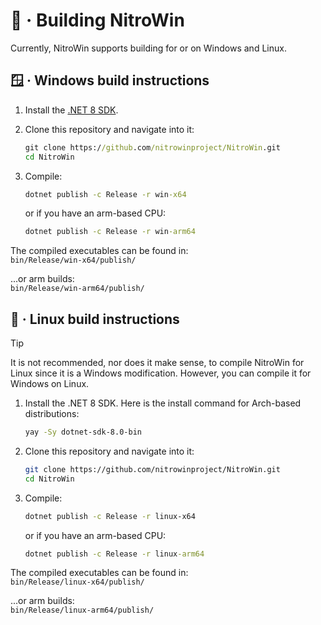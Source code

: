 # :hammer: · Building NitroWin

Currently, NitroWin supports building for or on Windows and Linux.

## :window: · Windows build instructions

1. Install the [.NET 8 SDK](https://dotnet.microsoft.com/en-us/download/dotnet/8.0).

2. Clone this repository and navigate into it:

    ```cmd
    git clone https://github.com/nitrowinproject/NitroWin.git
    cd NitroWin
    ```

3. Compile:

    ```cmd
    dotnet publish -c Release -r win-x64
    ```

    or if you have an arm-based CPU:

    ```cmd
    dotnet publish -c Release -r win-arm64
    ```

The compiled executables can be found in:  
`bin/Release/win-x64/publish/`

...or arm builds:  
`bin/Release/win-arm64/publish/`

## :penguin: · Linux build instructions

> [!TIP]
> It is not recommended, nor does it make sense, to compile NitroWin for Linux since it is a Windows modification. However, you can compile it for Windows on Linux.

1. Install the .NET 8 SDK. Here is the install command for Arch-based distributions:

    ```bash
    yay -Sy dotnet-sdk-8.0-bin
    ```

2. Clone this repository and navigate into it:

    ```bash
    git clone https://github.com/nitrowinproject/NitroWin.git
    cd NitroWin
    ```

3. Compile:

    ```bash
    dotnet publish -c Release -r linux-x64
    ```

    or if you have an arm-based CPU:

    ```cmd
    dotnet publish -c Release -r linux-arm64
    ```

The compiled executables can be found in:  
`bin/Release/linux-x64/publish/`

...or arm builds:  
`bin/Release/linux-arm64/publish/`
